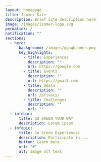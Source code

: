 ```yaml
---
layout: homepage
title: Isomer Site
description: Brief site description here
image: /images/isomer-logo.svg
permalink: /
notification: ""
sections:
  - hero:
      background: /images/ggsgbanner.png
      key_highlights:
        - title: Experiences
          description: ""
          url: https://google.com
        - title: Events
          description: ""
          url: https://gmail.com
        - title: Deals
          description: ""
          url: /privacy/
        - title: Challenges
          description: ""
          url: ""
  - infobar:
      title: GO GREEN YOUR WAY
      description: Lorem ipsum
  - infopic:
      title: Go Green Experiences
      description: Participate in....
      button: Learn more
      url: "#"
      alt: Image alt text
---
```

